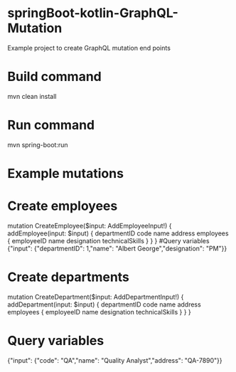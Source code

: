 # springBoot-kotlin-GraphQL-Mutation
Example project to create GraphQL mutation end points

# Build command
mvn clean install

# Run command
mvn spring-boot:run

# Example mutations
# Create employees
mutation CreateEmployee($input: AddEmployeeInput!) {
  addEmployee(input: $input) {
    departmentID
    code
    name
    address
    employees {
      employeeID
      name
      designation
      technicalSkills
    }
  }
}
#Query variables
{"input": {"departmentID": 1,"name": "Albert George","designation": "PM"}}

# Create departments
mutation CreateDepartment($input: AddDepartmentInput!) {
  addDepartment(input: $input) {
    departmentID
    code
    name
    address
    employees {
      employeeID
      name
      designation
      technicalSkills
    }
  }
}
# Query variables
{"input": {"code": "QA","name": "Quality Analyst","address": "QA-7890"}}